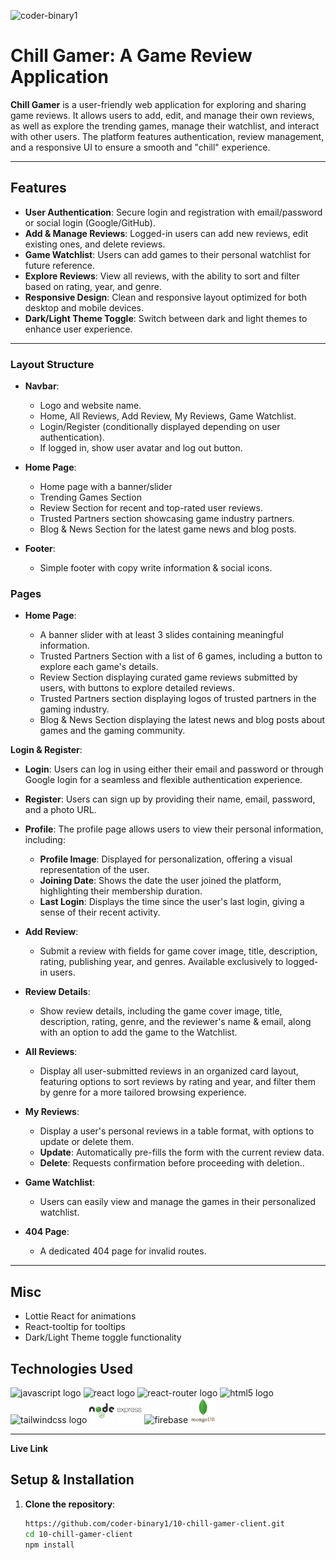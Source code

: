 <p align="left"> <img src="https://komarev.com/ghpvc/?username=coder-binary1&label=Profile%20views&color=0e75b6&style=flat" alt="coder-binary1" /> </p>

# Chill Gamer: A Game Review Application

**Chill Gamer** is a user-friendly web application for exploring and sharing game reviews. It allows users to add, edit, and manage their own reviews, as well as explore the trending games, manage their watchlist, and interact with other users. The platform features authentication, review management, and a responsive UI to ensure a smooth and "chill" experience.

---

## Features

- **User Authentication**: Secure login and registration with email/password or social login (Google/GitHub).
- **Add & Manage Reviews**: Logged-in users can add new reviews, edit existing ones, and delete reviews.
- **Game Watchlist**: Users can add games to their personal watchlist for future reference.
- **Explore Reviews**: View all reviews, with the ability to sort and filter based on rating, year, and genre.
- **Responsive Design**: Clean and responsive layout optimized for both desktop and mobile devices.
- **Dark/Light Theme Toggle**: Switch between dark and light themes to enhance user experience.

---

### Layout Structure

- **Navbar**:

  - Logo and website name.
  - Home, All Reviews, Add Review, My Reviews, Game Watchlist.
  - Login/Register (conditionally displayed depending on user authentication).
  - If logged in, show user avatar and log out button.

- **Home Page**:

  - Home page with a banner/slider
  - Trending Games Section
  - Review Section for recent and top-rated user reviews.
  - Trusted Partners section showcasing game industry partners.
  - Blog & News Section for the latest game news and blog posts.

- **Footer**:

  - Simple footer with copy write information & social icons.

### Pages

- **Home Page**:

  - A banner slider with at least 3 slides containing meaningful information.
  - Trusted Partners Section with a list of 6 games, including a button to explore each game's details.
  - Review Section displaying curated game reviews submitted by users, with buttons to explore detailed reviews.
  - Trusted Partners section displaying logos of trusted partners in the gaming industry.
  - Blog & News Section displaying the latest news and blog posts about games and the gaming community.

**Login & Register**:

- **Login**: Users can log in using either their email and password or through Google login for a seamless and flexible authentication experience.
- **Register**: Users can sign up by providing their name, email, password, and a photo URL.

- **Profile**: The profile page allows users to view their personal information, including:

  - **Profile Image**: Displayed for personalization, offering a visual representation of the user.
  - **Joining Date**: Shows the date the user joined the platform, highlighting their membership duration.
  - **Last Login**: Displays the time since the user's last login, giving a sense of their recent activity.

- **Add Review**:

  - Submit a review with fields for game cover image, title, description, rating, publishing year, and genres. Available exclusively to logged-in users.

- **Review Details**:

  - Show review details, including the game cover image, title, description, rating, genre, and the reviewer's name & email, along with an option to add the game to the Watchlist.

- **All Reviews**:

  - Display all user-submitted reviews in an organized card layout, featuring options to sort reviews by rating and year, and filter them by genre for a more tailored browsing experience.

- **My Reviews**:

  - Display a user's personal reviews in a table format, with options to update or delete them.
  - **Update**: Automatically pre-fills the form with the current review data.
  - **Delete**: Requests confirmation before proceeding with deletion..

- **Game Watchlist**:

  - Users can easily view and manage the games in their personalized watchlist.

- **404 Page**:
  - A dedicated 404 page for invalid routes.

---

## Misc

- Lottie React for animations
- React-tooltip for tooltips
- Dark/Light Theme toggle functionality

## Technologies Used

<div align="left">
  <img
    src="https://cdn.jsdelivr.net/gh/devicons/devicon/icons/javascript/javascript-original.svg"
    height="40"
    alt="javascript logo"
  />
  <img
    src="https://cdn.simpleicons.org/react/61DAFB"
    height="40"
    alt="react logo"
  />
  <img
    src="https://reactrouter.com/_brand/React%20Router%20Brand%20Assets/React%20Router%20Logo/Light.svg"
    height="40"
    alt="react-router logo"
  />
  <img
    src="https://cdn.jsdelivr.net/gh/devicons/devicon/icons/html5/html5-original.svg"
    height="40"
    alt="html5 logo"
  />
  <img
    src="https://cdn.simpleicons.org/tailwindcss/06B6D4"
    height="40"
    alt="tailwindcss logo"
  />
  <img height="40" src="https://raw.githubusercontent.com/devicons/devicon/master/icons/nodejs/nodejs-original-wordmark.svg" alt="nodejs"
  />
  <img height="40" src="https://raw.githubusercontent.com/devicons/devicon/master/icons/express/express-original-wordmark.svg" alt="express"
  />
  <img height="40" src="https://www.vectorlogo.zone/logos/firebase/firebase-icon.svg" alt="firebase"/>
  <img height="40" src="https://raw.githubusercontent.com/devicons/devicon/master/icons/mongodb/mongodb-original-wordmark.svg" alt="mongoDB" />
</div>

---

**Live Link**

## Setup & Installation

1. **Clone the repository**:

   ```bash
   https://github.com/coder-binary1/10-chill-gamer-client.git
   cd 10-chill-gamer-client
   npm install
   ```
